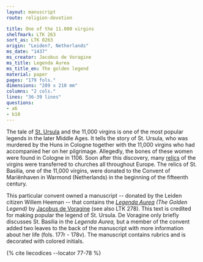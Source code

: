 ```yaml
---
layout: manuscript
route: religion-devotion

title: One of the 11.000 virgins
shelfmark: LTK 263
sort_as: LTK 0263
origin: "Leiden?, Netherlands"
ms_date: "1437"
ms_creator: Jacobus de Voragine
ms_title: Legenda Aurea
ms_title_en: The golden legend
material: paper
pages: "179 fols."
dimensions: "289 x 210 mm"
columns: "2 cols."
lines: "36-39 lines"
questions:
- a6
- b10
---
```


The tale of [St. Ursula](https://en.wikipedia.org/wiki/Saint_Ursula) and
the 11,000 virgins is one of the most popular legends in the later
Middle Ages. It tells the story of St. Ursula, who was murdered by the
Huns in Cologne together with the 11,000 virgins who had accompanied her
on her pilgrimage. Allegedly, the bones of these women were found in
Cologne in 1106. Soon after this discovery, many
[relics](https://en.wikipedia.org/wiki/Relic) of the virgins were
transferred to churches all throughout Europe. The relics of St.
Basilia, one of the 11,000 virgins, were donated to the Convent of
Mariënhaven in Warmond (Netherlands) in the beginning of the fifteenth
century.

This particular convent owned a manuscript -- donated by the Leiden
citizen Willem Heeman -- that contains the *[Legenda Aurea](https://en.wikipedia.org/wiki/Golden_Legend) (The Golden Legend)*
by [Jacobus de
Voragine](https://en.wikipedia.org/wiki/Jacobus_da_Varagine) (see also
LTK 278). This text is credited for making popular the legend of St.
Ursula. De Voragine only briefly discusses St. Basilia in the *Legenda
Aurea,* but a member of the convent added two leaves to the back of the
manuscript with more information about her life (fols. <span data-fol="177r" class="fref">177r</span> - <span data-fol="178v" class="fref">178v</span>). The
manuscript contains rubrics and is decorated with colored initials.

{% cite liecodices --locator 77-78 %}